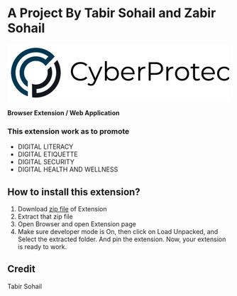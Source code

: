 # A Project By Tabir Sohail and Zabir Sohail

![CyberProtec Logo](https://github.com/tabirsohail/cyber-protec-extension/blob/main/images/logo-texts.png)

**Browser Extension / Web Application**

### This extension work as to promote
* DIGITAL LITERACY
* DIGITAL ETIQUETTE
* DIGITAL SECURITY
* DIGITAL HEALTH AND WELLNESS

## How to install this extension?
1. Download [zip file](https://g.com) of Extension
2. Extract that zip file
3. Open Browser and open Extension page
4. Make sure developer mode is On, then click on Load Unpacked, and Select the extracted folder.
   And pin the extension. Now, your extension is ready to work.


## Credit
Tabir Sohail
